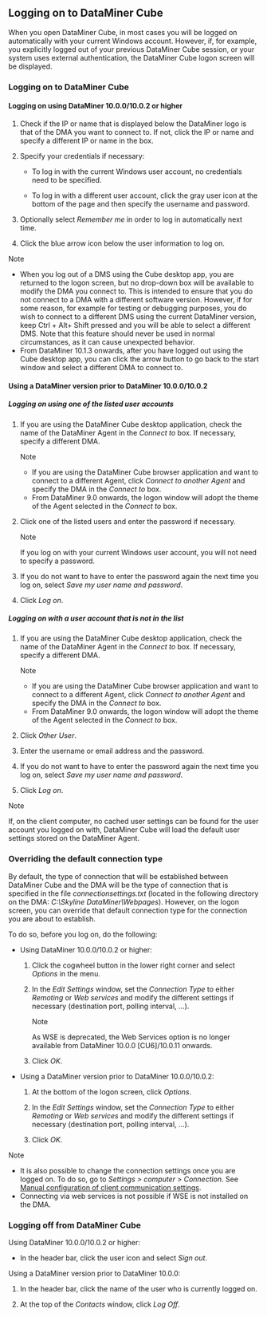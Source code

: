 ## Logging on to DataMiner Cube

When you open DataMiner Cube, in most cases you will be logged on automatically with your current Windows account. However, if, for example, you explicitly logged out of your previous DataMiner Cube session, or your system uses external authentication, the DataMiner Cube logon screen will be displayed.

### Logging on to DataMiner Cube

#### Logging on using DataMiner 10.0.0/10.0.2 or higher

1. Check if the IP or name that is displayed below the DataMiner logo is that of the DMA you want to connect to. If not, click the IP or name and specify a different IP or name in the box.

2. Specify your credentials if necessary:

    - To log in with the current Windows user account, no credentials need to be specified.

    - To log in with a different user account, click the gray user icon at the bottom of the page and then specify the username and password.

3. Optionally select *Remember me* in order to log in automatically next time.

4. Click the blue arrow icon below the user information to log on.

> [!NOTE]
> - When you log out of a DMS using the Cube desktop app, you are returned to the logon screen, but no drop-down box will be available to modify the DMA you connect to. This is intended to ensure that you do not connect to a DMA with a different software version. However, if for some reason, for example for testing or debugging purposes, you do wish to connect to a different DMS using the current DataMiner version, keep Ctrl + Alt+ Shift pressed and you will be able to select a different DMS. Note that this feature should never be used in normal circumstances, as it can cause unexpected behavior.
> - From DataMiner 10.1.3 onwards, after you have logged out using the Cube desktop app, you can click the arrow button to go back to the start window and select a different DMA to connect to.

#### Using a DataMiner version prior to DataMiner 10.0.0/10.0.2

##### Logging on using one of the listed user accounts

1. If you are using the DataMiner Cube desktop application, check the name of the DataMiner Agent in the *Connect to* box. If necessary, specify a different DMA.

    > [!NOTE]
    > - If you are using the DataMiner Cube browser application and want to connect to a different Agent, click *Connect to another Agent* and specify the DMA in the *Connect to* box.
    > - From DataMiner 9.0 onwards, the logon window will adopt the theme of the Agent selected in the *Connect to* box.

2. Click one of the listed users and enter the password if necessary.

    > [!NOTE]
    > If you log on with your current Windows user account, you will not need to specify a password.

3. If you do not want to have to enter the password again the next time you log on, select *Save my user name and password*.

4. Click *Log on*.

##### Logging on with a user account that is not in the list

1. If you are using the DataMiner Cube desktop application, check the name of the DataMiner Agent in the *Connect to* box. If necessary, specify a different DMA.

    > [!NOTE]
    > - If you are using the DataMiner Cube browser application and want to connect to a different Agent, click *Connect to another Agent* and specify the DMA in the *Connect to* box.
    > - From DataMiner 9.0 onwards, the logon window will adopt the theme of the Agent selected in the *Connect to* box.

2. Click *Other User*.

3. Enter the username or email address and the password.

4. If you do not want to have to enter the password again the next time you log on, select *Save my user name and password*.

5. Click *Log on*.

> [!NOTE]
> If, on the client computer, no cached user settings can be found for the user account you logged on with, DataMiner Cube will load the default user settings stored on the DataMiner Agent.

### Overriding the default connection type

By default, the type of connection that will be established between DataMiner Cube and the DMA will be the type of connection that is specified in the file *connectionsettings.txt* (located in the following directory on the DMA: *C:\\Skyline DataMiner\\Webpages*). However, on the logon screen, you can override that default connection type for the connection you are about to establish.

To do so, before you log on, do the following:

- Using DataMiner 10.0.0/10.0.2 or higher:

    1. Click the cogwheel button in the lower right corner and select *Options* in the menu.

    2. In the *Edit Settings* window, set the *Connection Type* to either *Remoting* or *Web services* and modify the different settings if necessary (destination port, polling interval, ...).

        > [!NOTE]
        > As WSE is deprecated, the Web Services option is no longer available from DataMiner 10.0.0 \[CU6\]/10.0.11 onwards.

    3. Click *OK*.

- Using a DataMiner version prior to DataMiner 10.0.0/10.0.2:

    1. At the bottom of the logon screen, click *Options*.

    2. In the *Edit Settings* window, set the *Connection Type* to either *Remoting* or *Web services* and modify the different settings if necessary (destination port, polling interval, ...).

    3. Click *OK*.

> [!NOTE]
> - It is also possible to change the connection settings once you are logged on. To do so, go to *Settings \> computer \> Connection*. See [Manual configuration of client communication settings](../../part_3/DataminerAgents/DMA_configuration_related_to_client_applications.md#manual-configuration-of-client-communication-settings).
> - Connecting via web services is not possible if WSE is not installed on the DMA.

### Logging off from DataMiner Cube

Using DataMiner 10.0.0/10.0.2 or higher:

- In the header bar, click the user icon and select *Sign out*.

Using a DataMiner version prior to DataMiner 10.0.0:

1. In the header bar, click the name of the user who is currently logged on.

2. At the top of the *Contacts* window, click *Log Off*.
